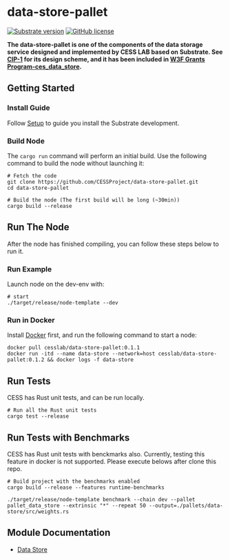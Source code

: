 # data-store-pallet

[![Substrate version](https://img.shields.io/badge/Substrate-3.0.0-blue?logo=Parity%20Substrate)](https://substrate.dev/) [![GitHub license](https://img.shields.io/badge/license-GPL3%2FApache2-blue)](#LICENSE)

**The data-store-pallet is one of the components of the data storage service designed and implemented by CESS LAB based on Substrate. See [CIP-1](https://github.com/CESSProject/CIPs/blob/main/CIP-1.md) for its design scheme, and it has been included in [W3F Grants Program-ces_data_store](https://github.com/w3f/Grants-Program/blob/master/applications/ces_data_store.md).**

## Getting Started


### Install Guide

Follow [Setup](https://github.com/CESSProject/cess/tree/main/docs/setup.md) to guide you install the Substrate development.

### Build Node

The `cargo run` command will perform an initial build. Use the following command to build the node without launching it:

```
# Fetch the code
git clone https://github.com/CESSProject/data-store-pallet.git
cd data-store-pallet

# Build the node (The first build will be long (~30min))
cargo build --release
```

## Run The Node

After the node has finished compiling, you can follow these steps below to run it. 

### Run Example

Launch node on the dev-env with:

```
# start
./target/release/node-template --dev
```

### Run in Docker

Install [Docker](https://docs.docker.com/get-docker/) first, and run the following command to start a node:

```
docker pull cesslab/data-store-pallet:0.1.1
docker run -itd --name data-store --network=host cesslab/data-store-pallet:0.1.2 && docker logs -f data-store
```

## Run Tests


CESS has Rust unit tests, and can be run locally.

```
# Run all the Rust unit tests
cargo test --release
```

## Run Tests with Benchmarks


CESS has Rust unit tests with benckmarks also. Currently, testing this feature in docker is not supported. Please execute belows after clone this repo.

```
# Build project with the benchmarks enabled
cargo build --release --features runtime-benchmarks

./target/release/node-template benchmark --chain dev --pallet pallet_data_store --extrinsic "*" --repeat 50 --output=./pallets/data-store/src/weights.rs
```

## Module Documentation


* [Data Store](https://github.com/CESSProject/data-store-pallet/tree/main/pallets/data-store)
